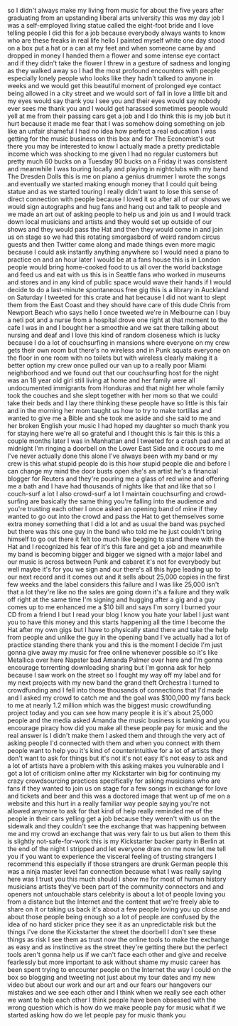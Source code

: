 
so I didn&#39;t always make my living from
music for about the five years after
graduating from an upstanding liberal
arts university this was my day job I
was a self-employed living statue called
the eight-foot bride and I love telling
people I did this for a job because
everybody always wants to know who are
these freaks in real life hello
I painted myself white one day
stood on a box put a hat or a can at my
feet and when someone came by and
dropped in money I handed them a flower
and some intense eye contact and if they
didn&#39;t take the flower I threw in a
gesture of sadness and longing as they
walked away
so I had the most profound encounters
with people especially lonely people who
looks like they hadn&#39;t talked to anyone
in weeks and we would get this beautiful
moment of prolonged eye contact being
allowed in a city street and we would
sort of fall in love a little bit and my
eyes would say thank you I see you and
their eyes would say nobody ever sees me
thank you and I would get harassed
sometimes people would yell at me from
their passing cars get a job and I do
think this is my job but it hurt because
it made me fear that I was somehow doing
something on job like an unfair shameful
I had no idea how perfect a real
education I was getting for the music
business on this box and for The
Economist&#39;s out there you may be
interested to know I actually made a
pretty predictable income which was
shocking to me given I had no regular
customers but pretty much 60 bucks on a
Tuesday 90 bucks on a Friday it was
consistent and meanwhile I was touring
locally and playing in nightclubs with
my band The Dresden Dolls this is me on
piano a genius drummer I wrote the songs
and eventually we started making enough
money that I could quit being statue and
as we started touring I really didn&#39;t
want to lose this sense of direct
connection with people because I loved
it
so after all of our shows we would sign
autographs and hug fans and hang out and
talk to people and we made an art out of
asking people to help us and join us and
I would track down local musicians and
artists and they would set up outside of
our shows and they would pass the Hat
and then they would come in and join us
on stage so we had this rotating
smorgasbord of weird random circus
guests and then Twitter came along and
made things even more magic because I
could ask instantly
anything anywhere so I would need a
piano to practice on and an hour later I
would be at a fans house this is in
London people would bring home-cooked
food to us all over the world backstage
and feed us and eat with us this is in
Seattle fans who worked in museums and
stores and in any kind of public space
would wave their hands if I would decide
to do a last-minute spontaneous free gig
this is a library in Auckland on
Saturday I tweeted for this crate and
hat because I did not want to slept them
from the East Coast and they should have
care of this dude Chris from Newport
Beach who says hello I once tweeted
we&#39;re in Melbourne can I buy a neti pot
and a nurse from a hospital drove one
right at that moment to the cafe I was
in and I bought her a smoothie and we
sat there talking about nursing and deaf
and I love this kind of random closeness
which is lucky because I do a lot of
couchsurfing in mansions where everyone
on my crew gets their own room but
there&#39;s no wireless and in Punk squats
everyone on the floor in one room with
no toilets but with wireless clearly
making it a better option
my crew once pulled our van up to a
really poor Miami neighborhood and we
found out that our couchsurfing host for
the night was an 18 year old girl still
living at home
and her family were all undocumented
immigrants from Honduras and that night
her whole family took the couches and
she slept together with her mom so that
we could take their beds and I lay there
thinking these people have so little is
this fair and in the morning her mom
taught us how to try to make tortillas
and wanted to give me a Bible and she
took me aside and she said to me and her
broken English your music I had hoped my
daughter so much thank you for staying
here we&#39;re all so grateful and I thought
this is fair this is this a couple
months later I was in Manhattan and I
tweeted for a crash pad and at midnight
I&#39;m ringing a doorbell on the Lower East
Side and it occurs to me I&#39;ve never
actually done this alone I&#39;ve always
been with my band or my crew is this
what stupid people do is this how stupid
people die and before I can change my
mind the door busts open she&#39;s an artist
he&#39;s a financial blogger for Reuters and
they&#39;re pouring me a glass of red wine
and offering me a bath and I have had
thousands of nights like that and like
that
so I couch-surf a lot I also crowd-surf
a lot I maintain couchsurfing and
crowd-surfing are basically the same
thing you&#39;re falling into the audience
and you&#39;re trusting each other I once
asked an opening band of mine if they
wanted to go out into the crowd and pass
the Hat to get themselves some extra
money something that I did a lot and as
usual the band was psyched but there was
this one guy in the band who told me he
just couldn&#39;t bring himself to go out
there it felt too much like begging to
stand there with the Hat and I
recognized his fear of it&#39;s this fare
and get a job and meanwhile my band is
becoming bigger and bigger we signed
with a major label and our music is
across between Punk and cabaret it&#39;s not
for everybody but well maybe it&#39;s for
you we sign and our there&#39;s all this
hype leading up to our next record and
it comes out and it sells about 25,000
copies in the first few weeks and the
label considers this failure and I was
like 25,000 isn&#39;t that a lot they&#39;re
like no the sales are going down it&#39;s a
failure and they walk off right at the
same time I&#39;m signing and hugging after
a gig and a guy comes up to me enhanced
me a $10 bill and says I&#39;m sorry I
burned your CD from a friend
I but I read your blog I know you hate
your label I just want you to have this
money and this starts happening all the
time
I become the Hat after my own gigs but I
have to physically stand there and take
the help from people and unlike the guy
in the opening band I&#39;ve actually had a
lot of practice standing there thank you
and this is the moment I decide I&#39;m just
gonna give away my music for free online
whenever possible so it&#39;s like Metallica
over here Napster bad Amanda Palmer over
here and I&#39;m gonna encourage torrenting
downloading sharing but I&#39;m gonna ask
for help because I saw work on the
street so I fought my way off my label
and for my next projects with my new
band the grand theft Orchestra
I turned to crowdfunding and I fell into
those thousands of connections that I&#39;d
made and I asked my crowd to catch me
and the goal was $100,000 my fans back
to me at nearly 1.2 million which was
the biggest music crowdfunding project
today
and you can see how many people it is
it&#39;s about 25,000 people and the media
asked Amanda the music business is
tanking and you encourage piracy how did
you make all these people pay for music
and the real answer is I didn&#39;t make
them I asked them and through the very
act of asking people I&#39;d connected with
them and when you connect with them
people want to help you it&#39;s kind of
counterintuitive for a lot of artists
they don&#39;t want to ask for things but
it&#39;s not it&#39;s not easy it&#39;s not easy to
ask and a lot of artists have a problem
with this asking makes you vulnerable
and I got a lot of criticism online
after my Kickstarter win big for
continuing my crazy crowdsourcing
practices specifically for asking
musicians who are fans if they wanted to
join us on stage for a few songs in
exchange for love and tickets and beer
and this was a doctored image that went
up of me on a website and this hurt in a
really familiar way people saying you&#39;re
not allowed anymore to ask for that kind
of help really reminded me of the people
in their cars yelling get a job because
they weren&#39;t with us on the sidewalk and
they couldn&#39;t see the exchange that was
happening between me and my crowd an
exchange that was very fair to us but
alien to them this is slightly
not-safe-for-work this is my Kickstarter
backer party in Berlin at the end of the
night I stripped and let everyone draw
on me now let me tell you if you want to
experience the visceral feeling of
trusting strangers
I recommend this especially if those
strangers are drunk German people this
was a ninja master level fan connection
because what I was really saying here
was I trust you this much should I show
me for most of human history musicians
artists they&#39;ve been part of the
community connectors and and openers not
untouchable stars celebrity is about a
lot of people loving you from a distance
but the Internet and the content that
we&#39;re freely able to share on it or
taking us back it&#39;s about a few people
loving you up close and about those
people being enough so a lot of people
are confused by the idea of no hard
sticker price they see it as an
unpredictable risk but the things I&#39;ve
done the Kickstarter the street the
doorbell I don&#39;t see these things as
risk I see them as trust now the online
tools to make the exchange as easy and
as instinctive as the street they&#39;re
getting there but the perfect tools
aren&#39;t gonna help us if we can&#39;t face
each other and give and receive
fearlessly but more important to ask
without shame my music career has been
spent trying to encounter people on the
Internet the way I could on the box so
blogging and tweeting not just about my
tour dates and my new video but about
our work and our art and our fears our
hangovers our mistakes and we see each
other and I think when we really see
each other we want to help each other I
think people have been obsessed with the
wrong question which is how do we make
people pay for music what if we started
asking how do we let people pay for
music
thank you

